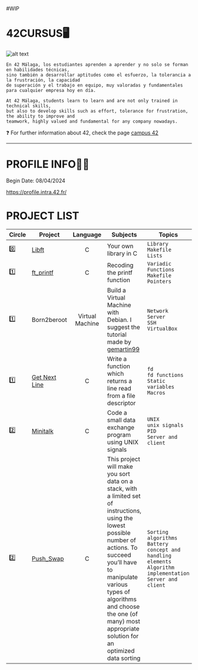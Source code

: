 #WIP

# 42CURSUS🖥️
![alt text](https://media.licdn.com/dms/image/D4D12AQH87JCWFrJa0w/article-cover_image-shrink_600_2000/0/1663149034083?e=2147483647&v=beta&t=WTDV1QJflRlzNIOafKgUuYaQANdUDvRobPYfe2Wd4bI)

```
En 42 Málaga, los estudiantes aprenden a aprender y no solo se forman en habilidades técnicas,
sino también a desarrollar aptitudes como el esfuerzo, la tolerancia a la frustración, la capacidad
de superación y el trabajo en equipo, muy valoradas y fundamentales para cualquier empresa hoy en día.
```

```
At 42 Málaga, students learn to learn and are not only trained in technical skills,
but also to develop skills such as effort, tolerance for frustration, the ability to improve and
teamwork, highly valued and fundamental for any company nowadays. 
```

❓ For further information about 42, check the page [campus 42](https://www.fundaciontelefonica.com/empleabilidad/campus-42/)
***

# PROFILE INFO👷‍♀️
Begin Date: 08/04/2024

https://profile.intra.42.fr/

# PROJECT LIST
| Circle | Project | Language | Subjects | Topics | COMPLETED |
| ------ | ------- | :------: | -------- | ------ | :------: |
| 0️⃣ | [Libft](https://github.com/Ancava2000/42Cursus/tree/main/libft)| C | Your own library in C | ```Library``` <br /> ```Makefile``` <br /> ```Lists``` | 01/05/2024 |
| 1️⃣ | [ft_printf](https://github.com/Ancava2000/42Cursus/tree/main/printf)| C | Recoding the printf function |```Variadic Functions``` <br /> ```Makefile``` <br /> ```Pointers``` | 09/05/2024 |
| 1️⃣ | Born2beroot | Virtual Machine | Build a Virtual Machine with Debian. I suggest the tutorial made by [gemartin99](https://github.com/gemartin99/Born2beroot-Tutorial)|```Network``` <br /> ```Server``` <br /> ```SSH```<br /> ```VirtualBox``` | 16/05/2024 |
| 1️⃣ | [Get Next Line](https://github.com/Ancava2000/42Cursus/tree/main/Get%20next%20line) | C | Write a function which returns a line read from a file descriptor |```fd``` <br /> ```fd functions``` <br /> ```Static variables```<br /> ```Macros``` | 27/06/2024 |
| 2️⃣ | [Minitalk](https://github.com/Ancava2000/42Cursus/tree/main/minitalk) | C | Code a small data exchange program using UNIX signals |```UNIX``` <br /> ```unix signals``` <br /> ```PID```<br /> ```Server and client``` | 24/07/2024 |
| 2️⃣ | [Push_Swap](https://github.com/Ancava2000/42Cursus/tree/main/push_swap) | C | This project will make you sort data on a stack, with a limited set of instructions, using the lowest possible number of actions. To succeed you’ll have to manipulate various types of algorithms and choose the one (of many) most appropriate solution for an optimized data sorting |```Sorting algorithms``` <br /> ```Battery concept and handling elements``` <br /> ```Algorithm implementation```<br /> ```Server and client``` | 23/10/2024 |
